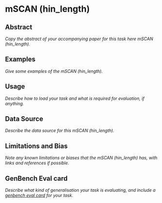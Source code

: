 # mSCAN (hin_length)

## Abstract
*Copy the abstract of your accompanying paper for this task here mSCAN (hin_length).*

## Examples
*Give some examples of the mSCAN (hin_length).*

## Usage
*Describe how to load your task and what is required for evaluation, if anything.*

## Data Source
*Describe the data source for this mSCAN (hin_length).*

## Limitations and Bias
*Note any known limitations or biases that the mSCAN (hin_length) has, with links and references if possible.*

## GenBench Eval card
*Describe what kind of generalisation your task is evaluating, and include a [genbench eval card](https://genbench.org/eval_cards/) for your task*.
